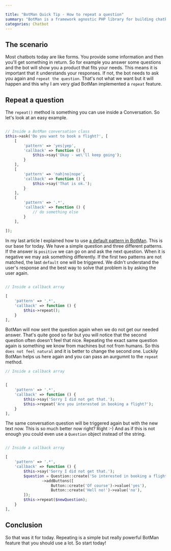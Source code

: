 ```yaml
---

title: "BotMan Quick Tip - How to repeat a question"
summary: "BotMan is a framework agnostic PHP library for building chatbots. In today's tip I want to show you how to repeat a question."
categories: Chatbot
---
```


## The scenario

Most chatbots today are like forms. You provide some information and then you'll get something in return. So for example you answer some questions and the bot will show you a product that fits your needs. This means it is important that it understands your responses. If not, the bot needs to ask you again and `repeat the question`. That's not what we want but it will happen and this why I am very glad BotMan implemented a `repeat` feature.

## Repeat a question

The `repeat()` method is something you can use inside a Conversation. So let's look at an easy example.

```php

// Inside a BotMan conversation class
$this->ask('Do you want to book a flight?', [
	[
		'pattern' => 'yes|yep',
		'callback' => function () {
			$this->say('Okay - we\'ll keep going');
		}
	],
	[
		'pattern' => 'nah|no|nope',
		'callback' => function () {
			$this->say('That is ok.');
		}
	],
	[
		'pattern' => '.*',
		'callback' => function () {
			// do something else
		}
	],
        
]);
```

In my last article I explained how to use [a default pattern in BotMan](/2017/01/botman-quick-tip-how-to-use-a-default-pattern). This is our base for today. We have a simple question and three different patterns. If the answer is `positive` we can go on and ask the next question. When it is negative we may ask something differently. If the first two patterns are not matched, the last `default` one will be triggered. We didn't understand the user's response and the best way to solve that problem is by asking the user again.

```php

// Inside a callback array

[
	'pattern' => '.*',
	'callback' => function () {
		$this->repeat();
	}
],

```

BotMan will now sent the question again when we do not get our needed answer. That's quite good so far but you will notice that the second question often doesn't feel that nice. Repeating the exact same question again is something we know from machines but not from humans. So this `does not feel natural` and it is better to change the second one. Luckily BotMan helps us here again and you can pass an aurgumnt to the `repeat` method.

```php
// Inside a callback array


[
	'pattern' => '.*',
	'callback' => function () {
		$this->say('Sorry I did not get that.');
		$this->repeat('Are you interested in booking a flight?');
	}
],

```

The same conversation question will be triggered again but with the new text now. This is so much better now right? Right :-) And as if this is not enough you could even use a `Question` object instead of the string.

```php

// Inside a callback array

[
	'pattern' => '.*',
	'callback' => function () {
		$this->say('Sorry I did not get that.');
		$question = Question::create('So interested in booking a flight?')
				->addButtons([
					Button::create('Of course')->value('yes'),
					Button::create('Hell no!')->value('no'),
		]);
		$this->repeat($newQuestion);
	}
],

```

## Conclusion

So that was it for today. Repeating is a simple but really powerful BotMan feature that you should use a lot. So start today!
